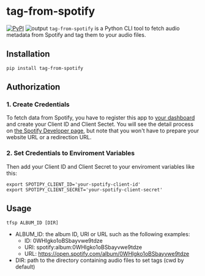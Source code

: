 # tag-from-spotify
[![PyPI](https://img.shields.io/pypi/v/tag-from-spotify)](https://pypi.org/project/tag-from-spotify/)
![output](https://user-images.githubusercontent.com/36166146/130316281-506d9210-1744-455a-9e47-82f98e1ef3ed.gif)
`tag-from-spotify` is a Python CLI tool to fetch audio metadata from Spotify and tag them to your audio files.

## Installation
```
pip install tag-from-spotify
```

## Authorization
### 1. Create Credentials
To fetch data from Spotify, you have to register this app to [your dashboard](https://developer.spotify.com/dashboard/applications) and create your Client ID and Client Sectet. You will see the detail process on [the Spotify Developer page](https://developer.spotify.com/documentation/general/guides/app-settings/), but note that you won't have to prepare your website URL or a redirection URL.
### 2. Set Credentials to Enviroment Variables
Then add your Client ID and Client Secret to your enviroment variables like this:
```
export SPOTIPY_CLIENT_ID='your-spotify-client-id'
export SPOTIPY_CLIENT_SECRET='your-spotify-client-secret'
```

## Usage
```
tfsp ALBUM_ID [DIR]
```
- ALBUM_ID: the album ID, URI or URL such as the following examples:
  - ID: 0WHIgko1oBSbayvwe9tdze
  - URI: spotify:album:0WHIgko1oBSbayvwe9tdze
  - URL: https://open.spotify.com/album/0WHIgko1oBSbayvwe9tdze
- DIR: path to the directory containing audio files to set tags (cwd by default)
